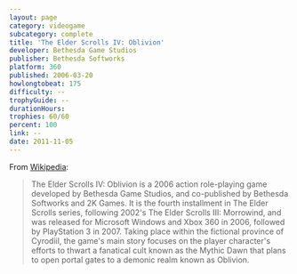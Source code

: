 ```yaml
---
layout: page
category: videogame
subcategory: complete
title: 'The Elder Scrolls IV: Oblivion'
developer: Bethesda Game Studios
publisher: Bethesda Softworks
platform: 360
published: 2006-03-20
howlongtobeat: 175
difficulty: --
trophyGuide: --
durationHours:
trophies: 60/60
percent: 100
link: --
date: 2011-11-05
---
```


From [Wikipedia](https://en.wikipedia.org/wiki/The_Elder_Scrolls_IV:_Oblivion):

> The Elder Scrolls IV: Oblivion is a 2006 action role-playing game developed by Bethesda Game Studios, and co-published by Bethesda Softworks and 2K Games. It is the fourth installment in The Elder Scrolls series, following 2002's The Elder Scrolls III: Morrowind, and was released for Microsoft Windows and Xbox 360 in 2006, followed by PlayStation 3 in 2007. Taking place within the fictional province of Cyrodiil, the game's main story focuses on the player character's efforts to thwart a fanatical cult known as the Mythic Dawn that plans to open portal gates to a demonic realm known as Oblivion.
